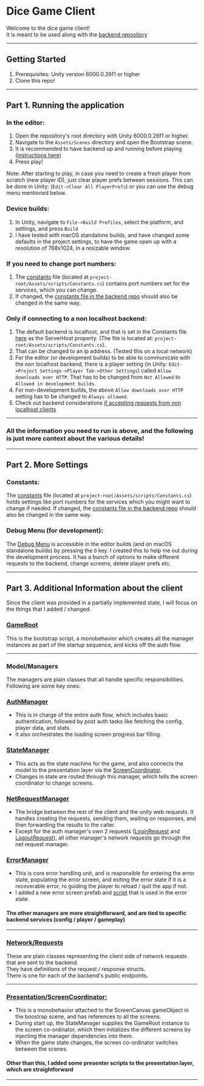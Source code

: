 # Dice Game Client

Welcome to the dice game client! \
It is meant to be used along with the [backend repository](https://github.com/pluckynumbat/dice-game-backend)

---
## Getting Started
1. Prerequisites: Unity version 6000.0.26f1 or higher
2. Clone this repo!

---
## Part 1. Running the application

### In the editor:
1. Open the repository's root directory with Unity 6000.0.26f1 or higher.
2. Navigate to the `Assets/Scenes` directory and open the Bootstrap scene.
3. It is recommended to have backend up and running before playing ([instructions here](https://github.com/pluckynumbat/dice-game-backend?tab=readme-ov-file#part-1-running-the-application)) 
4. Press play!

Note: After starting to play, in case you need to create a fresh player from scratch (new player ID), just clear player prefs between sessions. This can be done in Unity: (`Edit->Clear All PlayerPrefs`) or you can use the debug menu mentioned below.

### Device builds:
 1. In Unity, navigate to `File->Build Profiles`, select the platform, and settings, and press `Build`
 2. I have tested with macOS standalone builds, and have changed some defaults in the project settings, to have the game open up with a resolution of 768x1024, in a resizable window.

### If you need to change port numbers:
1. The [constants](https://github.com/pluckynumbat/dice-game-client/blob/main/Assets/Scripts/Constants.cs) file (located at `project-root/Assets/scripts/Constants.cs`) contains port numbers set for the services, which you can change.
2. If changed, the [constants file in the backend repo](https://github.com/pluckynumbat/dice-game-backend/blob/main/internal/shared/constants/constants.go) should also be changed in the same way.

### Only if connecting to a non localhost backend:
1. The default backend is localhost, and that is set in the Constants file [here](https://github.com/pluckynumbat/dice-game-client/blob/main/Assets/Scripts/Constants.cs#L9) as the ServerHost property. (The file is located at: `project-root/Assets/scripts/Constants.cs`).
2. That can be changed to an ip address. (Tested this on a local network)
3. For the editor (or development builds) to be able to communicate with the non localhost backend, there is a player setting (in Unity: `Edit->Project Settings->Player Tab->Other Settings`) called `Allow downloads over HTTP`. That has to be changed from `Not Allowed` to `Allowed in development builds`.
4. For non-development builds, the above `Allow downloads over HTTP` setting has to be changed to `Always allowed`.
5. Check out backend considerations [if accepting requests from non localhost clients](https://github.com/pluckynumbat/dice-game-backend?tab=readme-ov-file#only-if-accepting-requests-from-non-localhost-clients-for-either-mode)

---
### All the information you need to run is above, and the following is just more context about the various details!

---
## Part 2. More Settings

### Constants:
The [constants](https://github.com/pluckynumbat/dice-game-client/blob/main/Assets/Scripts/Constants.cs) file (located at `project-root/Assets/scripts/Constants.cs`) holds settings like port numbers for the services which you might want to change if needed.
If changed, the [constants file in the backend repo](https://github.com/pluckynumbat/dice-game-backend/blob/main/internal/shared/constants/constants.go) should also be changed in the same way.

### Debug Menu (for development):
The [Debug Menu](https://github.com/pluckynumbat/dice-game-client/blob/main/Assets/Scripts/DebugMenu.cs) is accessible in the editor builds (and on macOS standalone builds) by pressing the `D` key. I created this to help me out during the development process. It has a bunch of options to make different requests to the backend, change screens, delete player prefs etc. 

---
## Part 3. Additional Information about the client

Since the client was provided in a partially implemented state, I will focus on the things that I added / changed.

### [GameRoot](https://github.com/pluckynumbat/dice-game-client/blob/main/Assets/Scripts/GameRoot.cs)
This is the bootstrap script, a monobehavior which creates all the manager instances as part of the startup sequence, and kicks off the auth flow.

---
### Model/Managers
The managers are plain classes that all handle specific responsibilities. Following are some key ones:


### [AuthManager](https://github.com/pluckynumbat/dice-game-client/blob/main/Assets/Scripts/Model/AuthManager.cs)
 - This is in charge of the entire auth flow, which includes basic authentication, followed by post auth tasks like fetching the config, player data, and stats. 
 - It also orchestrates the loading screen progress bar filling.

### [StateManager](https://github.com/pluckynumbat/dice-game-client/blob/main/Assets/Scripts/Model/StateManager.cs)
 - This acts as the state machine for the game, and also connects the model to the presentation layer via the [ScreenCoordinator](https://github.com/pluckynumbat/dice-game-client/blob/main/Assets/Scripts/Presentation/ScreenCoordinator.cs).
 - Changes in state are routed through this manager, which tells the screen coordinator to change screens.

### [NetRequestManager](https://github.com/pluckynumbat/dice-game-client/blob/main/Assets/Scripts/Model/NetRequestManager.cs)
 - The bridge between the rest of the client and the unity web requests. It handles creating the requests, sending them, waiting on responses, and then forwarding the results to the caller.
 - Except for the auth manager's own 2 requests ([LoginRequest](https://github.com/pluckynumbat/dice-game-client/blob/main/Assets/Scripts/Network/LoginRequest.cs) and [LogoutRequest](https://github.com/pluckynumbat/dice-game-client/blob/main/Assets/Scripts/Network/LogoutRequest.cs)), all other manager's network requests go through the net request manager.

### [ErrorManager](https://github.com/pluckynumbat/dice-game-client/blob/main/Assets/Scripts/Model/ErrorManager.cs)
 - This is core error handling unit, and is responsible for entering the error state, populating the error screen, and exiting the error state if it is a recoverable error, ro guiding the player to reload / quit the app if not.
 - I added a new error screen prefab and [script](https://github.com/pluckynumbat/dice-game-client/blob/main/Assets/Scripts/Presentation/Error/Screen/ErrorScreen.cs) that is used in the error state.


#### The other managers are more straightforward, and are tied to specific backend services (config / player / gameplay) 

---
### [Network/Requests](https://github.com/pluckynumbat/dice-game-client/tree/main/Assets/Scripts/Network)
These are plain classes representing the client side of network requests that are sent to the backend. \
They have definitions of the request / response structs. \
There is one for each of the backend's public endpoints.

---
### [Presentation/ScreenCoordinator:](https://github.com/pluckynumbat/dice-game-client/blob/main/Assets/Scripts/Presentation/ScreenCoordinator.cs)
 - This is a monobehavior attached to the ScreenCanvas gameObject in the boostrap scene, and has references to all the screens.
 - During start up, the StateManager supplies the GameRoot instance to the screen co-ordinator, which then initializes the different screens by injecting the manager dependencies into them.
 - When the game state changes, the screen co-ordinator switches between the scenes.

#### Other than this, I added some presenter scripts to the presentation layer, which are straightforward

---
